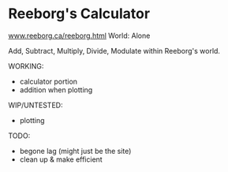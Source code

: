 # Reeborg's Calculator

www.reeborg.ca/reeborg.html
World: Alone

Add, Subtract, Multiply, Divide, Modulate within Reeborg's world.

WORKING:
 - calculator portion
 - addition when plotting

WIP/UNTESTED:
 - plotting

TODO:
 - begone lag (might just be the site)
 - clean up & make efficient

